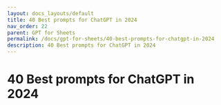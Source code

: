 ```yaml
---
layout: docs_layouts/default
title: 40 Best prompts for ChatGPT in 2024
nav_order: 22
parent: GPT for Sheets
permalink: /docs/gpt-for-sheets/40-best-prompts-for-chatgpt-in-2024
description: 40 Best prompts for ChatGPT in 2024
---
```


# 40 Best prompts for ChatGPT in 2024
